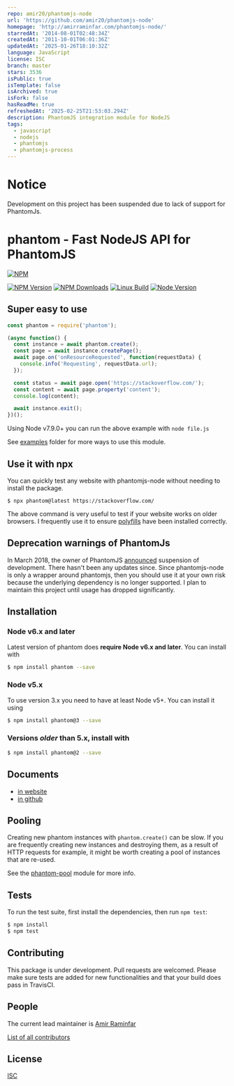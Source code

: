 ```yaml
---
repo: amir20/phantomjs-node
url: 'https://github.com/amir20/phantomjs-node'
homepage: 'http://amirraminfar.com/phantomjs-node/'
starredAt: '2014-08-01T02:48:34Z'
createdAt: '2011-10-01T06:01:36Z'
updatedAt: '2025-01-26T18:10:32Z'
language: JavaScript
license: ISC
branch: master
stars: 3536
isPublic: true
isTemplate: false
isArchived: true
isFork: false
hasReadMe: true
refreshedAt: '2025-02-25T21:53:03.294Z'
description: PhantomJS integration module for NodeJS
tags:
  - javascript
  - nodejs
  - phantomjs
  - phantomjs-process
---
```


# Notice
Development on this project has been suspended due to lack of support for PhantomJs. 

phantom - Fast NodeJS API for PhantomJS
========
[![NPM](https://nodei.co/npm/phantom.png?downloads=true&downloadRank=true&stars=true)](https://nodei.co/npm/phantom/)

[![NPM Version][npm-image]][npm-url]
[![NPM Downloads][downloads-image]][downloads-url]
[![Linux Build][travis-image]][travis-url]
[![Node Version][node-image]][node-url]


## Super easy to use
```js
const phantom = require('phantom');

(async function() {
  const instance = await phantom.create();
  const page = await instance.createPage();
  await page.on('onResourceRequested', function(requestData) {
    console.info('Requesting', requestData.url);
  });

  const status = await page.open('https://stackoverflow.com/');
  const content = await page.property('content');
  console.log(content);

  await instance.exit();
})();

```

Using Node v7.9.0+ you can run the above example with `node file.js`

See [examples](examples) folder for more ways to use this module.

## Use it with npx
You can quickly test any website with phantomjs-node without needing to install the package.

```
$ npx phantom@latest https://stackoverflow.com/
```

The above command is very useful to test if your website works on older browsers. I frequently use it to ensure [polyfills](https://github.com/Modernizr/Modernizr/wiki/HTML5-Cross-browser-Polyfills) have been installed correctly. 

## Deprecation warnings of PhantomJs
In March 2018, the owner of PhantomJS [announced](https://phantomjs.org/) suspension of development. There hasn't been any updates since. Since phantomjs-node is only a wrapper around phantomjs, then you should use it at your own risk because the underlying dependency is no longer supported. I plan to maintain this project until usage has dropped significantly.  

## Installation

### Node v6.x and later
Latest version of phantom does **require Node v6.x and later**. You can install with
```bash
$ npm install phantom --save
```

### Node v5.x
To use version 3.x you need to have at least Node v5+. You can install it using

```bash
$ npm install phantom@3 --save
```

### Versions _older_ than 5.x, install with

```bash
$ npm install phantom@2 --save
```

## Documents
- [in website](http://amirraminfar.com/phantomjs-node/#/)
- [in github](./docs/)

## Pooling

Creating new phantom instances with `phantom.create()` can be slow. If
you are frequently creating new instances and destroying them, as a
result of HTTP requests for example, it might be worth creating a pool
of instances that are re-used.

See the [phantom-pool](https://github.com/blockai/phantom-pool) module
for more info.

## Tests

  To run the test suite, first install the dependencies, then run `npm test`:

```bash
$ npm install
$ npm test
```

## Contributing

  This package is under development. Pull requests are welcomed. Please make sure tests are added for new functionalities and that your build does pass in TravisCI.

## People

  The current lead maintainer is [Amir Raminfar](https://github.com/amir20)

  [List of all contributors](https://github.com/amir20/phantomjs-node/graphs/contributors)

## License

  [ISC](LICENSE.md)

[npm-image]: https://img.shields.io/npm/v/phantom.svg?style=for-the-badge
[npm-url]: https://npmjs.org/package/phantom
[downloads-image]: https://img.shields.io/npm/dm/phantom.svg?style=for-the-badge
[downloads-url]: https://npmjs.org/package/phantom
[travis-image]: https://img.shields.io/travis/amir20/phantomjs-node.svg?style=for-the-badge
[travis-url]: https://travis-ci.org/amir20/phantomjs-node
[dependencies-image]: https://dependencyci.com/github/amir20/phantomjs-node/badge?style=for-the-badge
[dependencies-url]: https://dependencyci.com/github/amir20/phantomjs-node
[node-image]: https://img.shields.io/node/v/phantom.svg?style=for-the-badge
[node-url]: https://nodejs.org/en/download/
[codecov-image]: https://codecov.io/gh/amir20/phantomjs-node/branch/master/graph/badge.svg?style=for-the-badge
[codecov-url]: https://codecov.io/gh/amir20/phantomjs-node
